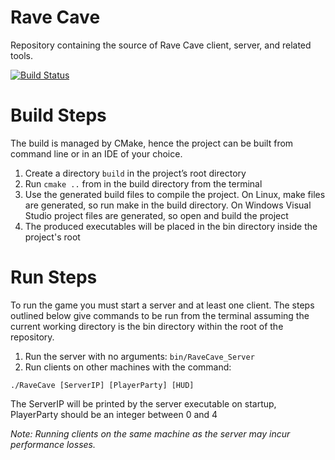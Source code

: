 # Rave Cave

Repository containing the source of Rave Cave client, server, and related tools.

[![Build Status](https://travis-ci.org/jnterry/nano-orm.svg?branch=master)](https://travis-ci.org/CosyClub/ProjectTempo.svg?branch=master)

# Build Steps

The build is managed by CMake, hence the project can be built from command line
or in an IDE of your choice.

1. Create a directory `build` in the project’s root directory
2. Run `cmake ..` from in the build directory from the terminal
3. Use the generated build files to compile the project. On Linux, make files
   are generated, so run make in the build directory. On Windows Visual Studio 
   project files are generated, so open and build the project
4. The produced executables will be placed in the bin directory inside the 
   project's root

# Run Steps

To run the game you must start a server and at least one client. The steps 
outlined below give commands to be run from the terminal assuming the current
working directory is the bin directory within the root of the repository.

1. Run the server with no arguments: `bin/RaveCave_Server` 
2. Run clients on other machines with the command:

```
./RaveCave [ServerIP] [PlayerParty] [HUD]
```

The ServerIP will be printed by the server executable on startup, PlayerParty 
should be an integer between 0 and 4

_Note: Running clients on the same machine as the server may incur performance
losses._
